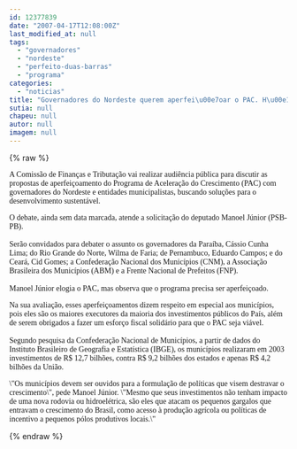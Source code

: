 ```yaml
---
id: 12377839
date: "2007-04-17T12:08:00Z"
last_modified_at: null
tags:
  - "governadores"
  - "nordeste"
  - "perfeito-duas-barras"
  - "programa"
categories:
  - "noticias"
title: "Governadores do Nordeste querem aperfei\u00e7oar o PAC. H\u00e1 quem j\u00e1 ache o programa perfeito"
sutia: null
chapeu: null
autor: null
imagem: null
---
```

{% raw %}
<p><P><FONT face=Verdana>A Comissão de Finanças e Tributação vai realizar audiência pública para discutir as propostas de aperfeiçoamento do Programa de Aceleração do Crescimento (PAC) com governadores do Nordeste e entidades municipalistas, buscando soluções para o desenvolvimento sustentável. </FONT></P></p>
<p><P><FONT face=Verdana>O debate, ainda sem data marcada, atende a solicitação do deputado Manoel Júnior (PSB-PB).<BR><BR>Serão convidados para debater o assunto os governadores da Paraíba, Cássio Cunha Lima; do Rio Grande do Norte, Wilma de Faria; de Pernambuco, Eduardo Campos; e do Ceará, Cid Gomes; a Confederação Nacional dos Municípios (CNM), a Associação Brasileira dos Municípios (ABM) e a Frente Nacional de Prefeitos (FNP).<BR><BR>Manoel Júnior elogia o PAC, mas observa que o programa precisa ser aperfeiçoado. </FONT></P></p>
<p><P><FONT face=Verdana>Na sua avaliação, esses aperfeiçoamentos dizem respeito em especial aos municípios, pois eles são os maiores executores da maioria dos investimentos públicos do País, além de serem obrigados a fazer um esforço fiscal solidário para que o PAC seja viável.<BR><BR>Segundo pesquisa da Confederação Nacional de Municípios, a partir de dados do Instituto Brasileiro de Geografia e Estatística (IBGE), os municípios realizaram em 2003 investimentos de R$ 12,7 bilhões, contra R$ 9,2 bilhões dos estados e apenas R$ 4,2 bilhões da União. </FONT></P></p>
<p><P><FONT face=Verdana>\"Os municípios devem ser ouvidos para a formulação de políticas que visem destravar o crescimento\", pede Manoel Júnior. \"Mesmo que seus investimentos não tenham impacto de uma nova rodovia ou hidroelétrica, são eles que atacam os pequenos gargalos que entravam o crescimento do Brasil, como acesso à produção agrícola ou políticas de incentivo a pequenos pólos produtivos locais.\"</FONT></P> </p>
{% endraw %}